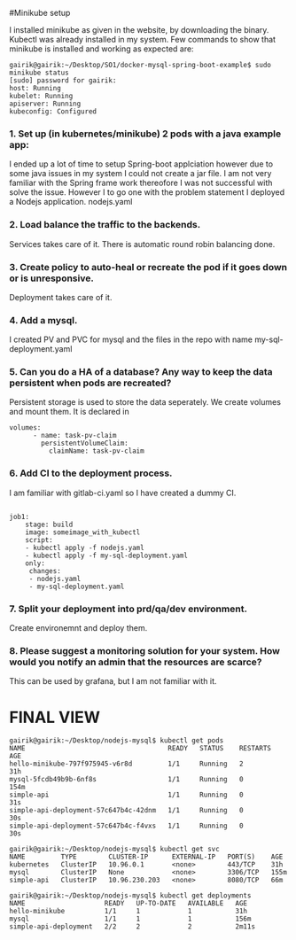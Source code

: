 
#Minikube setup

I installed minikube as given in the website, by downloading the binary. Kubectl was already installed in my system. Few commands to show that minikube is installed and working as expected are:

```shell
gairik@gairik:~/Desktop/SO1/docker-mysql-spring-boot-example$ sudo minikube status
[sudo] password for gairik: 
host: Running
kubelet: Running
apiserver: Running
kubeconfig: Configured

```

### 1. Set up (in kubernetes/minikube) 2 pods with a java example app:

I ended up a lot of time to setup Spring-boot applciation however due to some java issues in my system I could not create a jar file. I am not very familiar with the Spring frame work thereofore I was not successful with solve the issue. However I to go one with the problem statement I deployed a Nodejs application.
nodejs.yaml

### 2. Load balance the traffic to the backends.
Services takes care of it. There is automatic round robin balancing done.

### 3. Create policy to auto-heal or recreate the pod if it goes down or is unresponsive.

Deployment takes care of it.

### 4. Add a mysql.

I created PV and PVC for mysql and the files in the repo with name
my-sql-deployment.yaml

### 5. Can you do a HA of a database? Any way to keep the data persistent when pods are recreated?


Persistent storage is used to store the data seperately. We create volumes and mount them. It is declared in

```shell
volumes:
      - name: task-pv-claim
        persistentVolumeClaim:
          claimName: task-pv-claim
```

### 6. Add CI to the deployment process.

I am familiar with gitlab-ci.yaml so I have created a dummy CI.
```shell

job1:
    stage: build
    image: someimage_with_kubectl
    script: 
    - kubectl apply -f nodejs.yaml
    - kubectl apply -f my-sql-deployment.yaml
    only:
     changes:
     - nodejs.yaml
     - my-sql-deployment.yaml

```



### 7. Split your deployment into prd/qa/dev environment.

Create environemnt and deploy them. 

### 8. Please suggest a monitoring solution for your system. How would you notify an admin that the resources are scarce?          

This can be used by grafana, but I am not familiar with it.


# FINAL VIEW

```shell
gairik@gairik:~/Desktop/nodejs-mysql$ kubectl get pods
NAME                                    READY   STATUS    RESTARTS   AGE
hello-minikube-797f975945-v6r8d         1/1     Running   2          31h
mysql-5fcdb49b9b-6nf8s                  1/1     Running   0          154m
simple-api                              1/1     Running   0          31s
simple-api-deployment-57c647b4c-42dnm   1/1     Running   0          30s
simple-api-deployment-57c647b4c-f4vxs   1/1     Running   0          30s

```

```shell
gairik@gairik:~/Desktop/nodejs-mysql$ kubectl get svc
NAME         TYPE        CLUSTER-IP      EXTERNAL-IP   PORT(S)    AGE
kubernetes   ClusterIP   10.96.0.1       <none>        443/TCP    31h
mysql        ClusterIP   None            <none>        3306/TCP   155m
simple-api   ClusterIP   10.96.230.203   <none>        8080/TCP   66m

```

```shell
gairik@gairik:~/Desktop/nodejs-mysql$ kubectl get deployments
NAME                    READY   UP-TO-DATE   AVAILABLE   AGE
hello-minikube          1/1     1            1           31h
mysql                   1/1     1            1           156m
simple-api-deployment   2/2     2            2           2m11s

```